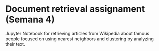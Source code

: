 # Document retrieval assignament (Semana 4)
Jupyter Notebook for retrieving articles from Wikipedia about famous people focused on using nearest neighbors and clustering by analyzing their text.
